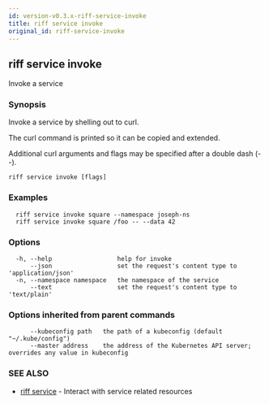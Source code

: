 ```yaml
---
id: version-v0.3.x-riff-service-invoke
title: riff service invoke
original_id: riff-service-invoke
---
```

## riff service invoke

Invoke a service

### Synopsis

Invoke a service by shelling out to curl.

The curl command is printed so it can be copied and extended.

Additional curl arguments and flags may be specified after a double dash (--).

```
riff service invoke [flags]
```

### Examples

```
  riff service invoke square --namespace joseph-ns
  riff service invoke square /foo -- --data 42
```

### Options

```
  -h, --help                  help for invoke
      --json                  set the request's content type to 'application/json'
  -n, --namespace namespace   the namespace of the service
      --text                  set the request's content type to 'text/plain'
```

### Options inherited from parent commands

```
      --kubeconfig path   the path of a kubeconfig (default "~/.kube/config")
      --master address    the address of the Kubernetes API server; overrides any value in kubeconfig
```

### SEE ALSO

* [riff service](riff_service.md)	 - Interact with service related resources

